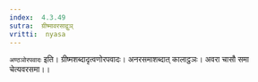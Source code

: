 ```yaml
---
index:  4.3.49
sutra:  ग्रीष्मावरसाद्वुञ्
vritti:  nyasa
---
```


`अण्ठञोरपवादः` इति। ग्रीष्मशब्दादृत्वणोरपवादः। अनरसमाशब्दात् कालाट्ठञः। अवरा चासौ समा चेत्यवरसमा।।


